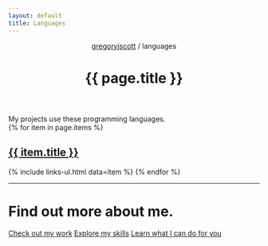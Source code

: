 ```yaml
---
layout: default
title: Languages
---
```


<header>
  <nav>
    <a href="/">gregoryjscott</a> / languages
  </nav>

  <h1>{{ page.title }}</h1>
</header>

<section markdown="1">
My projects use these programming languages.
</section>

<section>
{% for item in page.items %}
  <h1><a href="{{ item.url }}">{{ item.title }}</a></h1>

  {% include links-ul.html data=item %}
{% endfor %}
</section>

<hr>

# Find out more about me.

<a class="button" href="/work/">Check out my work</a>
<a class="button" href="/skills/">Explore my skills</a>
<a class="button recommend" href="/services/">Learn what I can do for you</a>
